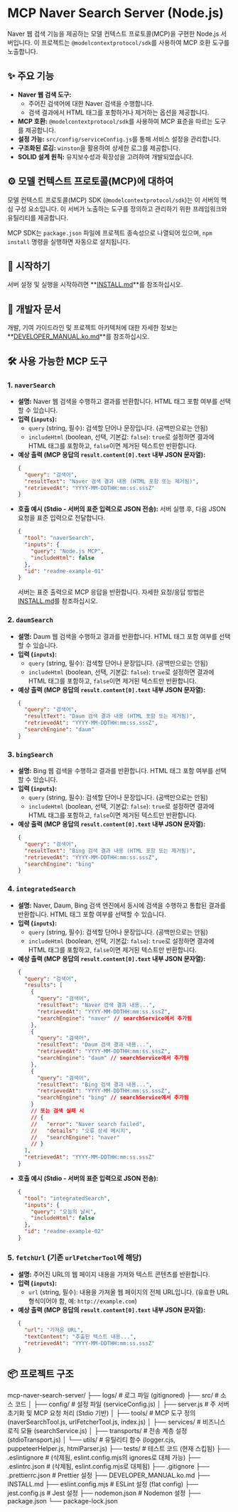 # MCP Naver Search Server (Node.js)

Naver 웹 검색 기능을 제공하는 모델 컨텍스트 프로토콜(MCP)을 구현한 Node.js 서버입니다. 이 프로젝트는 `@modelcontextprotocol/sdk`를 사용하여 MCP 호환 도구를 노출합니다.

## ✨ 주요 기능

*   **Naver 웹 검색 도구:**
    *   주어진 검색어에 대한 Naver 검색을 수행합니다.
    *   검색 결과에서 HTML 태그를 포함하거나 제거하는 옵션을 제공합니다.
*   **MCP 호환:** `@modelcontextprotocol/sdk`를 사용하여 MCP 표준을 따르는 도구를 제공합니다.
*   **설정 가능:** `src/config/serviceConfig.js`를 통해 서비스 설정을 관리합니다.
*   **구조화된 로깅:** `winston`을 활용하여 상세한 로그를 제공합니다.
*   **SOLID 설계 원칙:** 유지보수성과 확장성을 고려하여 개발되었습니다.

## ⚙️ 모델 컨텍스트 프로토콜(MCP)에 대하여

모델 컨텍스트 프로토콜(MCP) SDK (`@modelcontextprotocol/sdk`)는 이 서버의 핵심 구성 요소입니다. 이 서버가 노출하는 도구를 정의하고 관리하기 위한 프레임워크와 유틸리티를 제공합니다.

MCP SDK는 `package.json` 파일에 프로젝트 종속성으로 나열되어 있으며, `npm install` 명령을 실행하면 자동으로 설치됩니다.

## 🚀 시작하기

서버 설정 및 실행을 시작하려면 **[INSTALL.md](INSTALL.md)**를 참조하십시오.

## 📄 개발자 문서

개발, 기여 가이드라인 및 프로젝트 아키텍처에 대한 자세한 정보는 **[DEVELOPER_MANUAL.ko.md](DEVELOPER_MANUAL.ko.md)**를 참조하십시오.

## 🛠️ 사용 가능한 MCP 도구

### 1. `naverSearch`

*   **설명:** Naver 웹 검색을 수행하고 결과를 반환합니다. HTML 태그 포함 여부를 선택할 수 있습니다.
*   **입력 (`inputs`):**
    *   `query` (string, 필수): 검색할 단어나 문장입니다. (공백만으로는 안됨)
    *   `includeHtml` (boolean, 선택, 기본값: `false`): `true`로 설정하면 결과에 HTML 태그를 포함하고, `false`이면 제거된 텍스트만 반환합니다.
*   **예상 출력 (MCP 응답의 `result.content[0].text` 내부 JSON 문자열):**
    ```json
    {
      "query": "검색어",
      "resultText": "Naver 검색 결과 내용 (HTML 포함 또는 제거됨)",
      "retrievedAt": "YYYY-MM-DDTHH:mm:ss.sssZ"
    }
    ```
*   **호출 예시 (Stdio - 서버의 표준 입력으로 JSON 전송):**
    서버 실행 후, 다음 JSON 요청을 표준 입력으로 전달합니다.
    ```json
    {
      "tool": "naverSearch",
      "inputs": {
        "query": "Node.js MCP",
        "includeHtml": false
      },
      "id": "readme-example-01"
    }
    ```
    서버는 표준 출력으로 MCP 응답을 반환합니다. 자세한 요청/응답 방법은 [INSTALL.md](INSTALL.md)를 참조하십시오.

### 2. `daumSearch`

*   **설명:** Daum 웹 검색을 수행하고 결과를 반환합니다. HTML 태그 포함 여부를 선택할 수 있습니다.
*   **입력 (`inputs`):**
    *   `query` (string, 필수): 검색할 단어나 문장입니다. (공백만으로는 안됨)
    *   `includeHtml` (boolean, 선택, 기본값: `false`): `true`로 설정하면 결과에 HTML 태그를 포함하고, `false`이면 제거된 텍스트만 반환합니다.
*   **예상 출력 (MCP 응답의 `result.content[0].text` 내부 JSON 문자열):**
    ```json
    {
      "query": "검색어",
      "resultText": "Daum 검색 결과 내용 (HTML 포함 또는 제거됨)",
      "retrievedAt": "YYYY-MM-DDTHH:mm:ss.sssZ",
      "searchEngine": "daum"
    }
    ```

### 3. `bingSearch`

*   **설명:** Bing 웹 검색을 수행하고 결과를 반환합니다. HTML 태그 포함 여부를 선택할 수 있습니다.
*   **입력 (`inputs`):**
    *   `query` (string, 필수): 검색할 단어나 문장입니다. (공백만으로는 안됨)
    *   `includeHtml` (boolean, 선택, 기본값: `false`): `true`로 설정하면 결과에 HTML 태그를 포함하고, `false`이면 제거된 텍스트만 반환합니다.
*   **예상 출력 (MCP 응답의 `result.content[0].text` 내부 JSON 문자열):**
    ```json
    {
      "query": "검색어",
      "resultText": "Bing 검색 결과 내용 (HTML 포함 또는 제거됨)",
      "retrievedAt": "YYYY-MM-DDTHH:mm:ss.sssZ",
      "searchEngine": "bing"
    }
    ```

### 4. `integratedSearch`

*   **설명:** Naver, Daum, Bing 검색 엔진에서 동시에 검색을 수행하고 통합된 결과를 반환합니다. HTML 태그 포함 여부를 선택할 수 있습니다.
*   **입력 (`inputs`):**
    *   `query` (string, 필수): 검색할 단어나 문장입니다. (공백만으로는 안됨)
    *   `includeHtml` (boolean, 선택, 기본값: `false`): `true`로 설정하면 결과에 HTML 태그를 포함하고, `false`이면 제거된 텍스트만 반환합니다.
*   **예상 출력 (MCP 응답의 `result.content[0].text` 내부 JSON 문자열):**
    ```json
    {
      "query": "검색어",
      "results": [
        {
          "query": "검색어",
          "resultText": "Naver 검색 결과 내용...",
          "retrievedAt": "YYYY-MM-DDTHH:mm:ss.sssZ",
          "searchEngine": "naver" // searchService에서 추가됨
        },
        {
          "query": "검색어",
          "resultText": "Daum 검색 결과 내용...",
          "retrievedAt": "YYYY-MM-DDTHH:mm:ss.sssZ",
          "searchEngine": "daum" // searchService에서 추가됨
        },
        {
          "query": "검색어",
          "resultText": "Bing 검색 결과 내용...",
          "retrievedAt": "YYYY-MM-DDTHH:mm:ss.sssZ",
          "searchEngine": "bing" // searchService에서 추가됨
        }
        // 또는 검색 실패 시
        // {
        //   "error": "Naver search failed",
        //   "details": "오류 상세 메시지",
        //   "searchEngine": "naver"
        // }
      ],
      "retrievedAt": "YYYY-MM-DDTHH:mm:ss.sssZ"
    }
    ```
*   **호출 예시 (Stdio - 서버의 표준 입력으로 JSON 전송):**
    ```json
    {
      "tool": "integratedSearch",
      "inputs": {
        "query": "오늘의 날씨",
        "includeHtml": false
      },
      "id": "readme-example-02"
    }
    ```

### 5. `fetchUrl` (기존 `urlFetcherTool`에 해당)

*   **설명:** 주어진 URL의 웹 페이지 내용을 가져와 텍스트 콘텐츠를 반환합니다.
*   **입력 (`inputs`):**
    *   `url` (string, 필수): 내용을 가져올 웹 페이지의 전체 URL입니다. (유효한 URL 형식이어야 함, 예: `http://example.com`)
*   **예상 출력 (MCP 응답의 `result.content[0].text` 내부 JSON 문자열):**
    ```json
    {
      "url": "가져온 URL",
      "textContent": "추출된 텍스트 내용...",
      "retrievedAt": "YYYY-MM-DDTHH:mm:ss.sssZ"
    }
    ```

## 📦 프로젝트 구조

mcp-naver-search-server/
├── logs/              # 로그 파일 (gitignored)
├── src/               # 소스 코드
│   ├── config/        # 설정 파일 (serviceConfig.js)
│   ├── server.js      # 주 서버 초기화 및 MCP 요청 처리 (Stdio 기반)
│   ├── tools/         # MCP 도구 정의 (naverSearchTool.js, urlFetcherTool.js, index.js)
│   ├── services/      # 비즈니스 로직 모듈 (searchService.js)
│   ├── transports/    # 전송 계층 설정 (stdioTransport.js)
│   └── utils/         # 유틸리티 함수 (logger.cjs, puppeteerHelper.js, htmlParser.js)
├── tests/             # 테스트 코드 (현재 스킵됨)
├── .eslintignore      # (삭제됨, eslint.config.mjs의 ignores로 대체 가능)
├── .eslintrc.json     # (삭제됨, eslint.config.mjs로 대체됨)
├── .gitignore
├── .prettierrc.json   # Prettier 설정
├── DEVELOPER_MANUAL.ko.md
├── INSTALL.md
├── eslint.config.mjs  # ESLint 설정 (flat config)
├── jest.config.js     # Jest 설정
├── nodemon.json       # Nodemon 설정
├── package.json
└── package-lock.json
```
